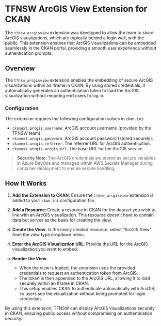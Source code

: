 # TFNSW ArcGIS View Extension for CKAN

The `tfnsw_arcgisview` extension was developed to allow the team to share ArcGIS visualizations, which are typically behind a login wall, with the public. This extension ensures that ArcGIS visualizations can be embedded seamlessly in the CKAN portal, providing a smooth user experience without authentication prompts.

## Overview

The `tfnsw_arcgisview` extension enables the embedding of secure ArcGIS visualizations within an iframe in CKAN. By using stored credentials, it automatically generates an authentication token to load the ArcGIS visualization without requiring end users to log in.

### Configuration

The extension requires the following configuration values in `ckan.ini`:

- `ckanext.arcgis.username`: ArcGIS account username (provided by the TFNSW team).
- `ckanext.arcgis.password`: ArcGIS account password (stored securely).
- `ckanext.arcgis.referrer`: The referrer URL for ArcGIS authentication.
- `ckanext.arcgis.arcgis_url`: The base URL for the ArcGIS service.

> **Security Note**: The ArcGIS credentials are stored as secure variables in Azure DevOps and managed within AWS Secrets Manager during container deployment to ensure secure handling.

## How It Works

1. **Add the Extension to CKAN**: Ensure the `tfnsw_arcgisview` extension is added to your `ckan.ini` configuration file.

2. **Add a Resource**: Create a resource in CKAN for the dataset you wish to link with an ArcGIS visualization. This resource doesn’t have to contain data but serves as the basis for creating the view.

3. **Create the View**: In the newly created resource, select "ArcGIS View" from the view type dropdown menu.

4. **Enter the ArcGIS Visualization URL**: Provide the URL for the ArcGIS visualization you want to embed.

5. **Render the View**:
   - When the view is loaded, the extension uses the provided credentials to request an authentication token from ArcGIS.
   - The token is then appended to the ArcGIS URL, allowing it to load securely within an iframe in CKAN.
   - This setup enables CKAN to authenticate automatically with ArcGIS, so users see the visualization without being prompted for login credentials.

By using this extension, TFNSW can display ArcGIS visualizations securely in CKAN, ensuring public access without compromising on authentication security.
